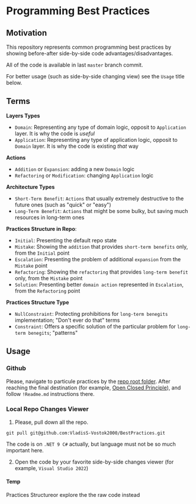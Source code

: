 # Programming Best Practices

## Motivation

This repository represents common programming best practices
by showing before-after side-by-side code advantages/disadvantages.

All of the code is available in last `master` branch commit.

For better usage (such as side-by-side changing view) see the `Usage` title below.


## Terms

**Layers Types**

 - `Domain`: Representing any type of domain logic, opposit to `Application` layer. It is why the code is *useful*
 - `Application`: Representing any type of application logic, opposit to `Domain` layer. It is why the code is existing *that* way
 
 
**Actions**

 - `Addition` or `Expansion`: adding a new `Domain` logic
 - `Refactoring` or `Modification`: changing `Application` logic


**Architecture Types**

 - `Short-Term Benefit`: `Actions` that  usually extremely destructive to the future ones (such as "quick" or "easy")
 - `Long-Term Benefit`: `Actions` that might be some bulky, but saving much resources in long-term ones


**Practices Structure in Repo**:

 - `Initial`: Presenting the default repo state
 - `Mistake`: Showing the `addition` that provides `short-term benefits` only, from the `Initial` point
 - `Escalation`: Presenting the problem of additional `expansion` from the `Mistake` point
 - `Refactoring`: Showing the `refactoring` that provides `long-term benefit` only, from the `Mistake` point
 - `Solution`: Presenting better `domain action` represented in `Escalation`, from the `Refactoring` point
 
 
**Practices Structure Type**
 - `NullConstraint`: Protecting prohibitions for `long-term benegits` implementation; "Don't ever do that" terms
 - `Constraint`: Offers a specific solution  of the particular problem for `long-term benegits`; "patterns"


## Usage
 
### Github
 
Please, navigate to particule practices by the [repo root folder](https://github.com/VladisS-Vostok2000/BestPractices/tree/master/BestPractices).
After reaching the final destination (for example, [Open Closed Principle](https://github.com/VladisS-Vostok2000/BestPractices/tree/master/BestPractices/OOP/SOLID/Open%20Closed%20Principle/!Readme.md)), and follow `!Readme.md` instructions there.


### Local Repo Changes Viewer
 
1. Please, pull down all the repo.

`git pull git@github.com:VladisS-Vostok2000/BestPractices.git`

The code is on `.NET 9 C#` actually, but language must not be so much important here.

2. Open the code by your favorite side-by-side changes viewer (for example, `Visual Studio 2022`)



#### Temp

Practices Structureor explore the the raw code instead